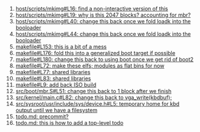 1. [host/scripts/mkimg#L16: find a non-interactive version of this](host/scripts/mkimg#L16)
2. [host/scripts/mkimg#L19: why is this 2047 blocks? accounting for mbr?](host/scripts/mkimg#L19)
3. [host/scripts/mkimg#L40: change this back once we fold loadk into the booloader](host/scripts/mkimg#L40)
4. [host/scripts/mkimg#L44: change this back once we fold loadk into the booloader](host/scripts/mkimg#L44)
5. [makefile#L153: this is a bit of a mess](makefile#L153)
6. [makefile#L176: fold this into a generalized boot target if possible](makefile#L176)
7. [makefile#L180: change this back to using boot once we get rid of boot2](makefile#L180)
8. [makefile#L72: make these elfs; modules as flat bins for now](makefile#L72)
9. [makefile#L77: shared libraries](makefile#L77)
10. [makefile#L83: shared libraries](makefile#L83)
11. [makefile#L9: add back ISO build](makefile#L9)
12. [src/boot/mbr.S#L51: change this back to 1 block after we finish](src/boot/mbr.S#L51)
13. [src/kernel/main.c#L82: change this back to vga_write(kbdbuf);](src/kernel/main.c#L82)
14. [src/sysroot/usr/include/sys/device.h#L5: temporary home for kbd output until we have a filesystem](src/sysroot/usr/include/sys/device.h#L5)
15. [todo.md: precommit?](todo.md)
16. [todo.md: this is how to add a top-level todo](todo.md)

[comment]: # (precommit?)
[comment]: # (this is how to add a top-level todo)
